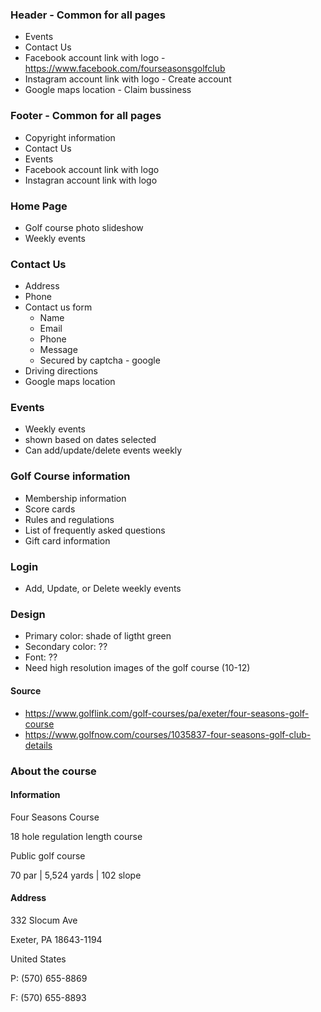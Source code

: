 ### Header - Common for all pages
* Events
* Contact Us
* Facebook account link with logo - https://www.facebook.com/fourseasonsgolfclub
* Instagram account link with logo - Create account
* Google maps location - Claim bussiness

### Footer - Common for all pages
* Copyright information
* Contact Us
* Events
* Facebook account link with logo
* Instagran account link with logo

### Home Page
* Golf course photo slideshow
* Weekly events

### Contact Us
* Address
* Phone
* Contact us form
    * Name
    * Email
    * Phone
    * Message
    * Secured by captcha - google
* Driving directions
* Google maps location

### Events
* Weekly events
* shown based on dates selected
* Can add/update/delete events weekly

### Golf Course information
* Membership information
* Score cards
* Rules and regulations
* List of frequently asked questions
* Gift card information

### Login
* Add, Update, or Delete weekly events

### Design
* Primary color: shade of ligtht green
* Secondary color: ??
* Font: ??
* Need high resolution images of the golf course (10-12)

#### Source
* https://www.golflink.com/golf-courses/pa/exeter/four-seasons-golf-course
* https://www.golfnow.com/courses/1035837-four-seasons-golf-club-details

### About the course

#### Information

Four Seasons Course

18 hole regulation length course

Public golf course

70 par | 5,524 yards | 102 slope

#### Address

332 Slocum Ave

Exeter, PA  18643-1194

United States

P: (570) 655-8869

F: (570) 655-8893